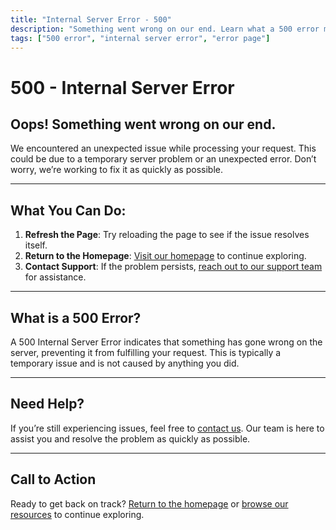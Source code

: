 ```yaml
---
title: "Internal Server Error - 500"
description: "Something went wrong on our end. Learn what a 500 error means and how to get assistance."
tags: ["500 error", "internal server error", "error page"]
---
```


# 500 - Internal Server Error

## Oops! Something went wrong on our end.

We encountered an unexpected issue while processing your request. This could be due to a temporary server problem or an unexpected error. Don’t worry, we’re working to fix it as quickly as possible.

---

## What You Can Do:

1. **Refresh the Page**: Try reloading the page to see if the issue resolves itself.
2. **Return to the Homepage**: [Visit our homepage](https://yourdomain.com) to continue exploring.
3. **Contact Support**: If the problem persists, [reach out to our support team](mailto:support@yourdomain.com) for assistance.

---

## What is a 500 Error?

A 500 Internal Server Error indicates that something has gone wrong on the server, preventing it from fulfilling your request. This is typically a temporary issue and is not caused by anything you did.

---

## Need Help?

If you’re still experiencing issues, feel free to [contact us](mailto:support@yourdomain.com). Our team is here to assist you and resolve the problem as quickly as possible.

---

## Call to Action

Ready to get back on track? [Return to the homepage](https://yourdomain.com) or [browse our resources](https://yourdomain.com/resources) to continue exploring.